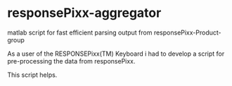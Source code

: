 # responsePixx-aggregator
matlab script for fast efficient parsing output from responsePixx-Product-group

As a user of the RESPONSEPixx(TM) Keyboard i had to develop a script for pre-processing the data from responsePixx.

This script helps.
